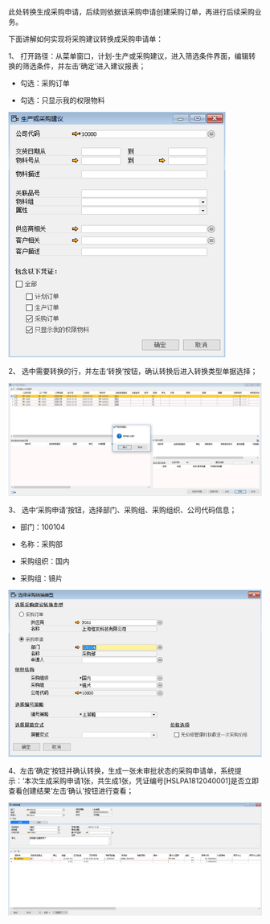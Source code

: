 此处转换生成采购申请，后续则依据该采购申请创建采购订单，再进行后续采购业务。

下面讲解如何实现将采购建议转换成采购申请单：

1、 打开路径：从菜单窗口，计划-生产或采购建议，进入筛选条件界面，编辑转换的筛选条件，并左击‘确定’进入建议报表；

- 勾选：采购订单

- 勾选：只显示我的权限物料

![img](images/yw4.2.1.png) 

2、 选中需要转换的行，并左击‘转换’按钮，确认转换后进入转换类型单据选择；

![img](images/yw4.2.2.png)

3、 选中‘采购申请’按钮，选择部门、采购组、采购组织、公司代码信息；

- 部门：100104

- 名称：采购部

- 采购组织：国内

- 采购组：镜片

![img](images/yw4.2.3.png)

4、左击‘确定’按钮并确认转换，生成一张未审批状态的采购申请单，系统提示：‘本次生成采购申请1张，共生成1张，凭证编号[HSLPA1812040001]是否立即查看创建结果’左击‘确认’按钮进行查看；

![img](images/yw4.2.4.png)